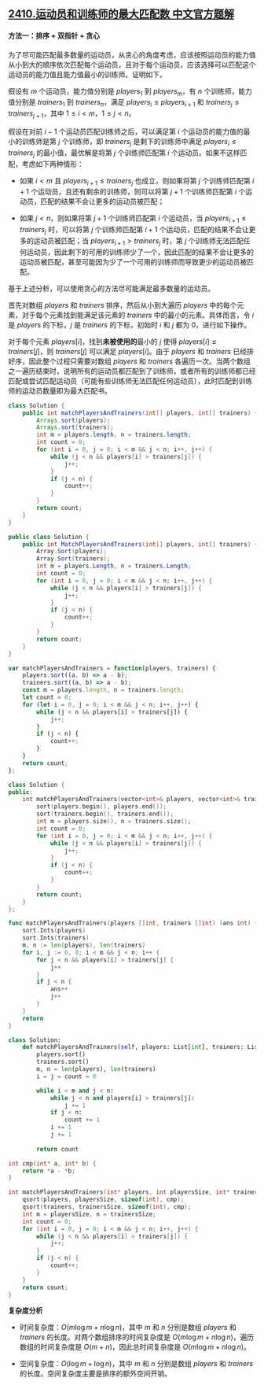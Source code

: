 ## [2410.运动员和训练师的最大匹配数 中文官方题解](https://leetcode.cn/problems/maximum-matching-of-players-with-trainers/solutions/100000/yun-dong-yuan-he-xun-lian-shi-de-zui-da-3icgd)

#### 方法一：排序 + 双指针 + 贪心

为了尽可能匹配最多数量的运动员，从贪心的角度考虑，应该按照运动员的能力值从小到大的顺序依次匹配每个运动员，且对于每个运动员，应该选择可以匹配这个运动员的能力值且能力值最小的训练师。证明如下。

假设有 $m$ 个运动员，能力值分别是 $\textit{players}_1$ 到 $\textit{players}_m$，有 $n$ 个训练师，能力值分别是 $\textit{trainers}_1$ 到 $\textit{trainers}_n$，满足 $\textit{players}_i \le \textit{players}_{i+1}$ 和 $\textit{trainers}_j \le \textit{trainers}_{j+1}$，其中 $1 \le i < m$，$1 \le j < n$。

假设在对前 $i-1$ 个运动员匹配训练师之后，可以满足第 $i$ 个运动员的能力值的最小的训练师是第 $j$ 个训练师，即 $\textit{trainers}_j$ 是剩下的训练师中满足 $\textit{players}_i \le \textit{trainers}_j$ 的最小值，最优解是将第 $j$ 个训练师匹配第 $i$ 个运动员。如果不这样匹配，考虑如下两种情形：

- 如果 $i<m$ 且 $\textit{players}_{i+1} \le \textit{trainers}_j$ 也成立，则如果将第 $j$ 个训练师匹配第 $i+1$ 个运动员，且还有剩余的训练师，则可以将第 $j+1$ 个训练师匹配第 $i$ 个运动员，匹配的结果不会让更多的运动员被匹配；

- 如果 $j<n$，则如果将第 $j+1$ 个训练师匹配第 $i$ 个运动员，当 $\textit{players}_{i+1} \le \textit{trainers}_j$ 时，可以将第 $j$ 个训练师匹配第 $i+1$ 个运动员，匹配的结果不会让更多的运动员被匹配；当 $\textit{players}_{i+1}>\textit{trainers}_j$ 时，第 $j$ 个训练师无法匹配任何运动员，因此剩下的可用的训练师少了一个，因此匹配的结果不会让更多的运动员被匹配，甚至可能因为少了一个可用的训练师而导致更少的运动员被匹配。

基于上述分析，可以使用贪心的方法尽可能满足最多数量的运动员。

首先对数组 $\textit{players}$ 和 $\textit{trainers}$ 排序，然后从小到大遍历 $\textit{players}$ 中的每个元素，对于每个元素找到能满足该元素的 $\textit{trainers}$ 中的最小的元素。具体而言，令 $i$ 是 $\textit{players}$ 的下标，$j$ 是 $\textit{trainers}$ 的下标，初始时 $i$ 和 $j$ 都为 $0$，进行如下操作。

对于每个元素 $\textit{players}[i]$，找到**未被使用的**最小的 $j$ 使得 $\textit{players}[i] \le \textit{trainers}[j]$，则 $\textit{trainers}[j]$ 可以满足 $\textit{players}[i]$。由于 $\textit{players}$ 和 $\textit{trainers}$ 已经排好序，因此整个过程只需要对数组 $\textit{players}$ 和 $\textit{trainers}$ 各遍历一次。当两个数组之一遍历结束时，说明所有的运动员都匹配到了训练师，或者所有的训练师都已经匹配或尝试匹配运动员（可能有些训练师无法匹配任何运动员），此时匹配到训练师的运动员数量即为最大匹配书。

```Java [sol1-Java]
class Solution {
    public int matchPlayersAndTrainers(int[] players, int[] trainers) {
        Arrays.sort(players);
        Arrays.sort(trainers);
        int m = players.length, n = trainers.length;
        int count = 0;
        for (int i = 0, j = 0; i < m && j < n; i++, j++) {
            while (j < n && players[i] > trainers[j]) {
                j++;
            }
            if (j < n) {
                count++;
            }
        }
        return count;
    }
}
```

```C# [sol1-C#]
public class Solution {
    public int MatchPlayersAndTrainers(int[] players, int[] trainers) {
        Array.Sort(players);
        Array.Sort(trainers);
        int m = players.Length, n = trainers.Length;
        int count = 0;
        for (int i = 0, j = 0; i < m && j < n; i++, j++) {
            while (j < n && players[i] > trainers[j]) {
                j++;
            }
            if (j < n) {
                count++;
            }
        }
        return count;
    }
}
```

```JavaScript [sol1-JavaScript]
var matchPlayersAndTrainers = function(players, trainers) {
    players.sort((a, b) => a - b);
    trainers.sort((a, b) => a - b);
    const m = players.length, n = trainers.length;
    let count = 0;
    for (let i = 0, j = 0; i < m && j < n; i++, j++) {
        while (j < n && players[i] > trainers[j]) {
            j++;
        }
        if (j < n) {
            count++;
        }
    }
    return count;
};
```

```C++ [sol1-C++]
class Solution {
public:
    int matchPlayersAndTrainers(vector<int>& players, vector<int>& trainers) {
        sort(players.begin(), players.end());
        sort(trainers.begin(), trainers.end());
        int m = players.size(), n = trainers.size();
        int count = 0;
        for (int i = 0, j = 0; i < m && j < n; i++, j++) {
            while (j < n && players[i] > trainers[j]) {
                j++;
            }
            if (j < n) {
                count++;
            }
        }
        return count;
    }
};
```

```Go [sol1-Golang]
func matchPlayersAndTrainers(players []int, trainers []int) (ans int) {
    sort.Ints(players)
    sort.Ints(trainers)
    m, n := len(players), len(trainers)
    for i, j := 0, 0; i < m && j < n; i++ {
        for j < n && players[i] > trainers[j] {
            j++
        }
        if j < n {
            ans++
            j++
        }
    }
    return
}
```

```Python [sol1-Python3]
class Solution:
    def matchPlayersAndTrainers(self, players: List[int], trainers: List[int]) -> int:
        players.sort()
        trainers.sort()
        m, n = len(players), len(trainers)
        i = j = count = 0

        while i < m and j < n:
            while j < n and players[i] > trainers[j]:
                j += 1
            if j < n:
                count += 1
            i += 1
            j += 1
        
        return count
```

```C [sol1-C]
int cmp(int* a, int* b) {
    return *a - *b;
}

int matchPlayersAndTrainers(int* players, int playersSize, int* trainers, int trainersSize) {
    qsort(players, playersSize, sizeof(int), cmp);
    qsort(trainers, trainersSize, sizeof(int), cmp);
    int m = playersSize, n = trainersSize;
    int count = 0;
    for (int i = 0, j = 0; i < m && j < n; i++, j++) {
        while (j < n && players[i] > trainers[j]) {
            j++;
        }
        if (j < n) {
            count++;
        }
    }
    return count;
}
```

**复杂度分析**

- 时间复杂度：$O(m \log m + n \log n)$，其中 $m$ 和 $n$ 分别是数组 $\textit{players}$ 和 $\textit{trainers}$ 的长度。对两个数组排序的时间复杂度是 $O(m \log m + n \log n)$，遍历数组的时间复杂度是 $O(m+n)$，因此总时间复杂度是 $O(m \log m + n \log n)$。

- 空间复杂度：$O(\log m + \log n)$，其中 $m$ 和 $n$ 分别是数组 $\textit{players}$ 和 $\textit{trainers}$ 的长度。空间复杂度主要是排序的额外空间开销。